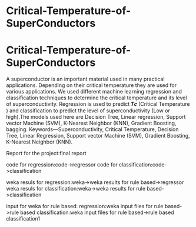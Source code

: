 # Critical-Temperature-of-SuperConductors
# Critical-Temperature-of-SuperConductors
A superconductor is an important material used in many practical applications. Depending on their critical temperature they are used for various applications. We used different machine learning regression and classification techniques to determine the critical temperature and its level of superconductivity. Regression is used to predict 𝑻𝒄 (Critical Temperature ) and classification to predict the level of superconductivity (Low or high).The models used here are Decision Tree, Linear regression, Support vector Machine (SVM), K-Nearest Neighbor (KNN), Gradient Boosting, bagging.   Keywords—Superconductivity, Critical Temperature, Decision Tree, Linear Regression, Support vector Machine (SVM), Gradient Boosting, K-Nearest Neighbor (KNN).

Report for the project:final report

code for regression:code->regressor
code for classification:code->classification


weka resuls for regression:weka->weka results for rule based->regressor
weka resuls for classification:weka->weka results for rule based->classification

input for weka for rule based:
regression:weka input files for rule based->rule based
classification:weka input files for rule based->rule based classification1
